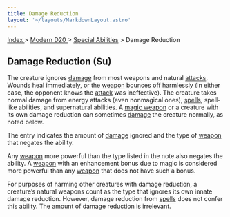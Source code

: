```yaml
---
title: Damage Reduction
layout: '~/layouts/MarkdownLayout.astro'
---
```


[ Index ](/) > [ Modern D20 ](/modern.d20.srd) > [Special Abilities](/modern.d20.srd/special.abilities) > Damage Reduction

## Damage Reduction (Su)

The creature ignores [damage](/modern.d20.srd/combat/damage) from most weapons
and natural [attacks](/modern.d20.srd/combat/attack.actions). Wounds heal
immediately, or the [weapon](/modern.d20.srd/equipment/equipment.weapons)
bounces off harmlessly (in either case, the opponent knows the
[attack](/modern.d20.srd/combat/attack.actions) was ineffective). The creature
takes normal damage from energy attacks (even nonmagical ones),
[spells](/modern.d20.srd/fx), spell-like abilities, and supernatural
abilities. A [magic weapon](/modern.d20.srd/fx.items/weapons) or a creature
with its own damage reduction can sometimes
[damage](/modern.d20.srd/combat/damage) the creature normally, as noted below.

The entry indicates the amount of [damage](/modern.d20.srd/combat/damage)
ignored and the type of [weapon](/modern.d20.srd/equipment/equipment.weapons)
that negates the ability.

Any [weapon](/modern.d20.srd/equipment/equipment.weapons) more powerful than
the type listed in the note also negates the ability. A
[weapon](/modern.d20.srd/fx.items/weapons) with an enhancement bonus due to
magic is considered more powerful than any
[weapon](/modern.d20.srd/fx.items/weapons) that does not have such a bonus.

For purposes of harming other creatures with damage reduction, a creature’s
natural weapons count as the type that ignores its own innate damage
reduction. However, damage reduction from [spells](/modern.d20.srd/fx)
does not confer this ability. The amount of damage reduction is irrelevant.

